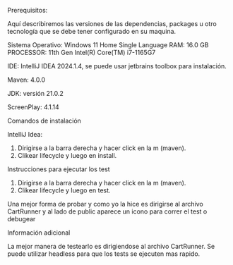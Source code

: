 Prerequisitos:

Aquí describiremos las versiones de las dependencias, packages u otro tecnología que se debe tener configurado en su maquina.

Sistema Operativo: Windows 11 Home Single Language RAM: 16.0 GB PROCESSOR: 11th Gen Intel(R) Core(TM) i7-1165G7

IDE: IntelliJ IDEA 2024.1.4, se puede usar jetbrains toolbox para instalación.

Maven: 4.0.0

JDK: versión 21.0.2

ScreenPlay: 4.1.14

Comandos de instalación

IntelliJ Idea:

1. Dirigirse a la barra derecha y hacer click en la m (maven).
2. Clikear lifecycle y luego en install.

Instrucciones para ejecutar los test

1. Dirigirse a la barra derecha y hacer click en la m (maven).
2. Clikear lifecycle y luego en test.

Una mejor forma de probar y como yo la hice es dirigirse al archivo
CartRunner y al lado de public aparece un icono para correr el test o debugear

Información adicional

La mejor manera de testearlo es dirigiendose al archivo CartRunner.
Se puede utilizar headless para que los tests se ejecuten mas rapido.